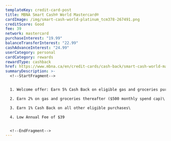 ```yaml
---
templateKey: credit-card-post
title: MBNA Smart Cash® World Mastercard®
cardImage: /img/smart-cash-world-platinum_tcm378-267491.png
creditScore: Good
fee: 39
network: mastercard
purchaseInterest: "19.99"
balanceTransferInterest: "22.99"
cashAdvanceInterest: "24.99"
userCategory: personal
cardCategory: rewards
rewardType: cashback
href: https://www.mbna.ca/en/credit-cards/cash-back/smart-cash-world-mastercard/
summaryDescription: >-
  <!--StartFragment-->


  1. Welcome offer: Earn 5% Cash Back on eligible gas and groceries purchases for the first 6 months ($500 monthly spend cap)\

  2. Earn 2% on gas and groceries thereafter ($500 monthly spend cap)\

  3. Earn 1% Cash Back on all other eligible purchases\

  4. Low Annual Fee of $39


  <!--EndFragment-->
---
```

